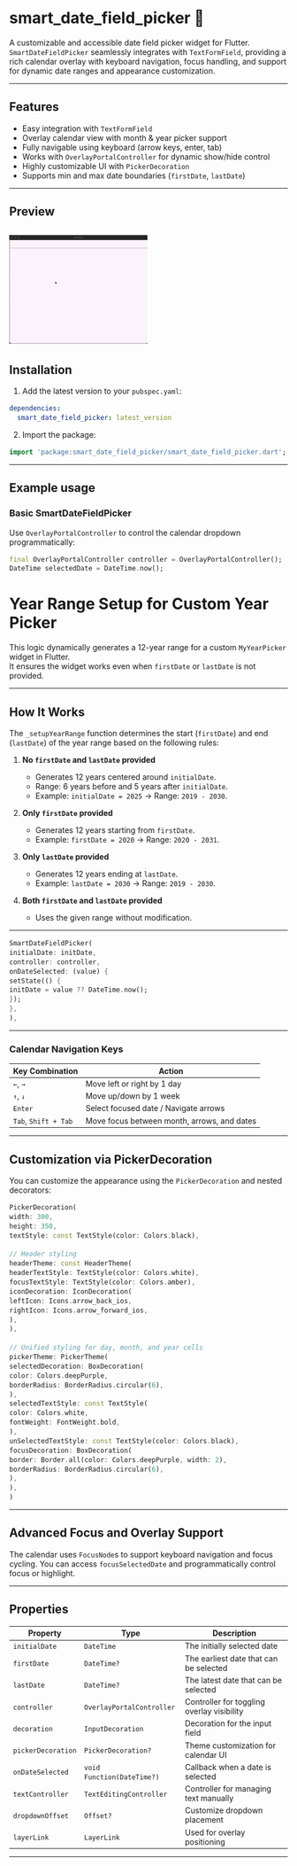 # smart_date_field_picker 📅

A customizable and accessible date field picker widget for Flutter. `SmartDateFieldPicker` seamlessly 
integrates with `TextFormField`, providing a rich calendar overlay with keyboard navigation, 
focus handling, and support for dynamic date ranges and appearance customization.

---

## Features

- Easy integration with `TextFormField`
- Overlay calendar view with month & year picker support
- Fully navigable using keyboard (arrow keys, enter, tab)
- Works with `OverlayPortalController` for dynamic show/hide control
- Highly customizable UI with `PickerDecoration`
- Supports min and max date boundaries (`firstDate`, `lastDate`)

---

## Preview
[<img src="https://raw.githubusercontent.com/sumit-home2904/smart_date_field_picker/master/assets/demo_video.gif" width="250" alt=""/>](assets/demo_video.gif)
---

## Installation

1. Add the latest version to your `pubspec.yaml`:

```yaml
dependencies:
  smart_date_field_picker: latest_version
```

2. Import the package:

```dart
import 'package:smart_date_field_picker/smart_date_field_picker.dart';
```

---

## Example usage

### Basic SmartDateFieldPicker

Use `OverlayPortalController` to control the calendar dropdown programmatically:

```dart
final OverlayPortalController controller = OverlayPortalController();
DateTime selectedDate = DateTime.now();
```

# Year Range Setup for Custom Year Picker

This logic dynamically generates a 12-year range for a custom `MyYearPicker` widget in Flutter.  
It ensures the widget works even when `firstDate` or `lastDate` is not provided.

---

## How It Works

The `_setupYearRange` function determines the start (`firstDate`) and end (`lastDate`) of the year range based on the following rules:

1. **No `firstDate` and `lastDate` provided**
    - Generates 12 years centered around `initialDate`.
    - Range: 6 years before and 5 years after `initialDate`.
    - Example: `initialDate = 2025` → Range: `2019 - 2030`.

2. **Only `firstDate` provided**
    - Generates 12 years starting from `firstDate`.
    - Example: `firstDate = 2020` → Range: `2020 - 2031`.

3. **Only `lastDate` provided**
    - Generates 12 years ending at `lastDate`.
    - Example: `lastDate = 2030` → Range: `2019 - 2030`.

4. **Both `firstDate` and `lastDate` provided**
    - Uses the given range without modification.

---

```dart
SmartDateFieldPicker(
initialDate: initDate,
controller: controller,
onDateSelected: (value) {
setState(() {
initDate = value ?? DateTime.now();
});
},
),
```

---

### Calendar Navigation Keys

| Key Combination        | Action                                        |
|------------------------|-----------------------------------------------|
| `←`, `→`               | Move left or right by 1 day                   |
| `↑`, `↓`               | Move up/down by 1 week                        |
| `Enter`                | Select focused date / Navigate arrows         |
| `Tab`, `Shift + Tab`   | Move focus between month, arrows, and dates   |

---

## Customization via PickerDecoration

You can customize the appearance using the `PickerDecoration` and nested decorators:

```dart
PickerDecoration(
width: 300,
height: 350,
textStyle: const TextStyle(color: Colors.black),

// Header styling
headerTheme: const HeaderTheme(
headerTextStyle: TextStyle(color: Colors.white),
focusTextStyle: TextStyle(color: Colors.amber),
iconDecoration: IconDecoration(
leftIcon: Icons.arrow_back_ios,
rightIcon: Icons.arrow_forward_ios,
),
),

// Unified styling for day, month, and year cells
pickerTheme: PickerTheme(
selectedDecoration: BoxDecoration(
color: Colors.deepPurple,
borderRadius: BorderRadius.circular(6),
),
selectedTextStyle: const TextStyle(
color: Colors.white,
fontWeight: FontWeight.bold,
),
unSelectedTextStyle: const TextStyle(color: Colors.black),
focusDecoration: BoxDecoration(
border: Border.all(color: Colors.deepPurple, width: 2),
borderRadius: BorderRadius.circular(6),
),
),
)

```

---

## Advanced Focus and Overlay Support

The calendar uses `FocusNode`s to support keyboard navigation and focus cycling. You can access `focusSelectedDate` and programmatically control focus or highlight.

---

## Properties

| Property              | Type                          | Description                                                  |
|-----------------------|-------------------------------|--------------------------------------------------------------|
| `initialDate`         | `DateTime`                    | The initially selected date                                  |
| `firstDate`           | `DateTime?`                   | The earliest date that can be selected                       |
| `lastDate`            | `DateTime?`                   | The latest date that can be selected                         |
| `controller`          | `OverlayPortalController`     | Controller for toggling overlay visibility                   |
| `decoration`          | `InputDecoration`             | Decoration for the input field                               |
| `pickerDecoration`    | `PickerDecoration?`           | Theme customization for calendar UI                          |
| `onDateSelected`      | `void Function(DateTime?)`    | Callback when a date is selected                             |
| `textController`      | `TextEditingController`       | Controller for managing text manually                        |
| `dropdownOffset`      | `Offset?`                     | Customize dropdown placement                                 |
| `layerLink`           | `LayerLink`                   | Used for overlay positioning                                 |

---
